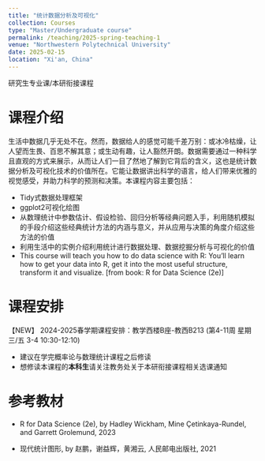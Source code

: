 ```yaml
---
title: "统计数据分析及可视化"
collection: Courses
type: "Master/Undergraduate course"
permalink: /teaching/2025-spring-teaching-1
venue: "Northwestern Polytechnical University"
date: 2025-02-15
location: "Xi'an, China"
---
```


研究生专业课/本研衔接课程

# 课程介绍

生活中数据几乎无处不在。然而，数据给人的感觉可能千差万别：或冰冷枯燥，让人望而生畏、百思不解其意；或生动有趣，让人豁然开朗。数据需要通过一种科学且直观的方式来展示，从而让人们一目了然地了解到它背后的含义，这也是统计数据分析及可视化技术的价值所在。它能让数据讲出科学的语言，给人们带来优雅的视觉感受，并助力科学的预测和决策。本课程内容主要包括：

- Tidy式数据处理框架
- ggplot2可视化绘图
- 从数理统计中参数估计、假设检验、回归分析等经典问题入手，利用随机模拟的手段介绍这些经典统计方法的内涵与意义，并从应用与决策的角度介绍这些方法的价值
- 利用生活中的实例介绍利用统计进行数据处理、数据挖掘分析与可视化的价值
- This course will teach you how to do data science with R: You’ll learn how to get your data into R, get it into the most useful structure, transform it and visualize. [from book: R for Data Science (2e)]

# 课程安排

【NEW】 2024-2025春学期课程安排：教学西楼B座-教西B213 (第4-11周 星期三/五 3-4  10:30-12:10)

- 建议在学完概率论与数理统计课程之后修读
- 想修读本课程的**本科生**请关注教务处关于本研衔接课程相关选课通知

参考教材
======

- R for Data Science (2e), by Hadley Wickham, Mine Çetinkaya-Rundel, and Garrett Grolemund, 2023

- 现代统计图形, by 赵鹏，谢益辉，黄湘云, 人民邮电出版社, 2021

  